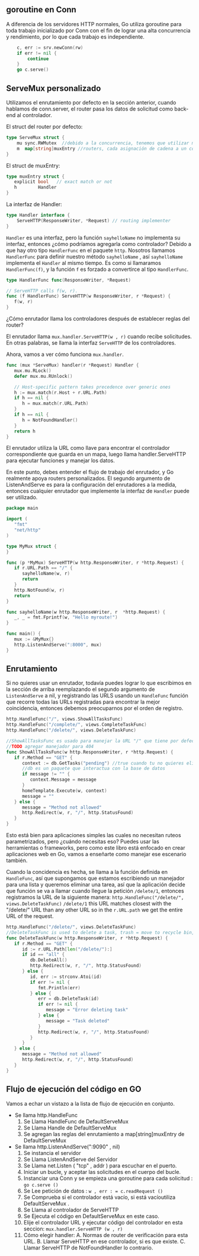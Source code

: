 ## goroutine en Conn

A diferencia de los servidores HTTP normales, Go utiliza goroutine para toda trabajo inicializado por Conn con el fin de lograr una alta concurrencia y rendimiento, por lo que cada trabajo es independiente.

```go
	c, err := srv.newConn(rw)
	if err != nil {
    	continue
	}
	go c.serve()
```

## ServeMux personalizado

Utilizamos el enrutamiento por defecto en la sección anterior, cuando hablamos de conn.server, el router pasa los datos de solicitud como back-end al controlador.

El struct del router por defecto:

```go
type ServeMux struct {
	mu sync.RWMutex  //debido a la concurrencia, tenemos que utilizar mutex aquí
	m  map[string]muxEntry //routers, cada asignación de cadena a un controlador
}
```

El struct de muxEntry:

```go
type muxEntry struct {
   explicit bool   // exact match or not
   h        Handler
}
```

La interfaz de Handler:

```go
type Handler interface {
    ServeHTTP(ResponseWriter, *Request) // routing implementer
}
```

`Handler` es una interfaz, pero la función `sayhelloName` no implementa su interfaz, entonces ¿cómo podríamos agregarla como controlador? Debido a que hay otro tipo `HandlerFunc` en el paquete `http`. Nosotros llamamos `HandlerFunc` para definir nuestro método `sayhelloName` , así `sayhelloName` implementa el `Handler` al mismo tiempo. Es como si llamaramos `HandlerFunc(f)`, y la función `f` es forzado a convertirce al tipo `HandlerFunc`.

```go
type HandlerFunc func(ResponseWriter, *Request)

// ServeHTTP calls f(w, r).
func (f HandlerFunc) ServeHTTP(w ResponseWriter, r *Request) {
   f(w, r)
}
```

¿Cómo enrutador llama los controladores después de establecer reglas del router?

El enrutador llama `mux.handler.ServeHTTP(w , r)` cuando recibe solicitudes. En otras palabras, se llama la interfaz `ServeHTTP` de los controladores.

Ahora, vamos a ver cómo funciona `mux.handler`.

```go
func (mux *ServeMux) handler(r *Request) Handler {
   mux.mu.RLock()
   defer mux.mu.RUnlock()

   // Host-specific pattern takes precedence over generic ones
   h := mux.match(r.Host + r.URL.Path)
   if h == nil {
      h = mux.match(r.URL.Path)
   }
   if h == nil {
      h = NotFoundHandler()
   }
   return h
}
```

El enrutador utiliza la URL como llave para encontrar el controlador correspondiente que guarda en un mapa, luego llama handler.ServeHTTP para ejecutar funciones y manejar los datos.

En este punto, debes entender el flujo de trabajo del enrutador, y Go realmente apoya routers personalizados. El segundo argumento de ListenAndServe es para la configuración del enrutadores a la medida, entonces cualquier enrutador que implemente la interfaz de `Handler` puede ser utilizado.

```go
package main

import (
   "fmt"
   "net/http"
)

type MyMux struct {
}

func (p *MyMux) ServeHTTP(w http.ResponseWriter, r *http.Request) {
   if r.URL.Path == "/" {
      sayhelloName(w, r)
      return
   }
   http.NotFound(w, r)
   return
}

func sayhelloName(w http.ResponseWriter, r  *http.Request) {
   _, _ = fmt.Fprintf(w, "Hello myroute!")
}

func main() {
   mux := &MyMux{}
   http.ListenAndServe(":8000", mux)
}
```

## Enrutamiento

Si no quieres usar un enrutador, todavía puedes lograr lo que escribimos en la sección de arriba reemplazando el segundo argumento de `ListenAndServe` a nil, y registrando las URLS usando un `HandleFunc` función que recorre todas las URLs registradas para encontrar la mejor coincidencia, entonces debemos preocuparnos por el orden de registro.

```go
http.HandleFunc("/", views.ShowAllTasksFunc)
http.HandleFunc("/complete/", views.CompleteTaskFunc)
http.HandleFunc("/delete/", views.DeleteTaskFunc)

//ShowAllTasksFunc es usado para manejar la URL "/" que tiene por defecto todo
//TODO agregar manejador para 404
func ShowAllTasksFunc(w http.ResponseWriter, r *http.Request) {
   if r.Method == "GET" {
      context := db.GetTasks("pending") //true cuando tu no quieres eliminar tareas
      //db es un paquete que interactua con la base de datos
      if message != "" {
         context.Message = message
      }
      homeTemplate.Execute(w, context)
      message = ""
   } else {
      message = "Method not allowed"
      http.Redirect(w, r, "/", http.StatusFound)
   }
}
```

Esto está bien para aplicaciones simples las cuales no necesitan ruteos parametrizados, pero ¿cuándo necesitas eso? Puedes usar las herramientas o frameworks, pero como este libro está enfocado en crear aplicaciones web en Go, vamos a enseñarte como manejar ese escenario también.

Cuando la concidencia es hecha, se llama a la función definida en `HandleFunc`, así que supongamos que estamos escribiendo un manejador para una lista y queremos eliminar una tarea, así que la aplicación decide que función se va a llamar cuando llegue la petición `/delete/1`, entonces registramos la URL de la siguiente manera: `http.HandleFunc("/delete/", views.DeleteTaskFunc)` `/delete/1` this URL matches closest with the "/delete/" URL than any other URL so in the `r.URL.path` we get the entire URL of the request.

```go
http.HandleFunc("/delete/", views.DeleteTaskFunc)
//DeleteTaskFunc is used to delete a task, trash = move to recycle bin, delete = permanent delete
func DeleteTaskFunc(w http.ResponseWriter, r *http.Request) {
   if r.Method == "GET" {
      id := r.URL.Path[len("/delete/"):]
      if id == "all" {
         db.DeleteAll()
         http.Redirect(w, r, "/", http.StatusFound)
      } else {
         id, err := strconv.Atoi(id)
         if err != nil {
            fmt.Println(err)
         } else {
            err = db.DeleteTask(id)
            if err != nil {
               message = "Error deleting task"
            } else {
               message = "Task deleted"
            }
            http.Redirect(w, r, "/", http.StatusFound)
         }
      }
   } else {
      message = "Method not allowed"
      http.Redirect(w, r, "/", http.StatusFound)
   }
}
```

## Flujo de ejecución del código en GO

Vamos a echar un vistazo a la lista de flujo de ejecución en conjunto.

- Se llama http.HandleFunc
  1. Se Llama HandleFunc de DefaultServeMux
  2. Se Llama Handle de DefaultServeMux
  3. Se agregan las reglas del enrutamiento a map[string]muxEntry de DefaultServeMux
- Se llama http.ListenAndServe(":9090" , nil)
  1. Se instancia el servidor
  2. Se Llama ListenAndServe del Servidor
  3. Se Llama net.Listen ( "tcp" , addr ) para escuchar en el puerto.
  4. Iniciar un bucle, y aceptar las solicitudes en el cuerpo del bucle.
  5. Instanciar una Conn y se empieza una goroutine para cada solicitud : `go c.serve ()`
  6. Se Lee petición de datos : `w , err : = c.readRequest ()`
  7. Se Comprueba si el controlador está vacío, si está vacíoutiliza DefaultServeMux .
  8. Se Llama al controlador de ServeHTTP
  9. Se Ejecuta el código en DefaultServeMux en este caso.
  10. Elije el controlador URL y ejecutar código del controlador en esta seccion: `mux.handler.ServeHTTP (w , r)`
  11. Cómo elegir handler: A. Normas de router de verificación para esta URL. B. Llamar ServeHTTP en ese controlador, si es que existe. C. Llamar ServeHTTP de NotFoundHandler lo contrario.